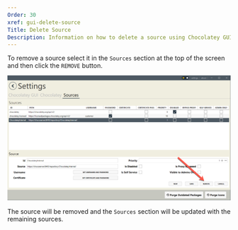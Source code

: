 ```yaml
---
Order: 30
xref: gui-delete-source
Title: Delete Source
Description: Information on how to delete a source using Chocolatey GUI
---
```


To remove a source select it in the `Sources` section at the top of the screen and then click the `REMOVE` button.

![Showing the user interface when removing a source](/assets/images/chocolatey-gui/user_interface_settings_sources_remove.png "Showing the user interface when removing a source")

The source will be removed and the `Sources` section will be updated with the remaining sources.